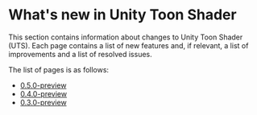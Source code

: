 # What's new in Unity Toon Shader

This section contains information about changes to Unity Toon Shader (UTS). Each page contains a list of new features and, if relevant, a list of improvements and a list of resolved issues.

The list of pages is as follows:
* [0.5.0-preview ](whats-new-0.5.0.md)
* [0.4.0-preview ](whats-new-0.4.0.md)
* [0.3.0-preview ](whats-new-0.3.0.md)
